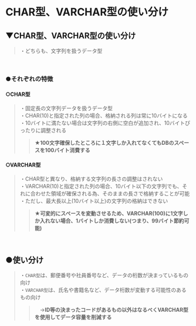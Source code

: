 # CHAR型、VARCHAR型の使い分け

## ▼CHAR型、VARCHAR型の使い分け
>・どちらも、文字列を扱うデータ型<br>
<br>

### ●それぞれの特徴
#### ○CHAR型
>・固定長の文字列データを扱うデータ型<br>
>・CHAR(10)と指定された列の場合、格納される列は常に10バイトになる<br>
>・10バイトに満たない場合は文字列の右側に空白が追加され、10バイトぴったりに調整される<br>
>>**★100文字確保したところに１文字しか入れてなくてもDBのスペースを100バイト消費する**<br>

#### ○VARCHAR型
>・CHAR型と異なり、格納する文字列の長さの調整はされない<br>
>・VARCHAR(10)と指定された列の場合、10バイト以下の文字列でも、それに合わせた領域が確保される為、そのままの長さで格納することが可能<br>
>・ただし、最大長以上(10バイト以上)の文字列の格納はできない<br>
>>**★可変的にスペースを変動させるため、VARCHAR(100)に1文字しか入れない場合、1バイトしか消費しない(つまり、99バイト節約可能)**<br>
<br>

## ●使い分け
>・`CHAR型`は、郵便番号や社員番号など、データの桁数が決まっているもの向け<br>
>・`VARCHAR型`は、氏名や書籍名など、データ桁数が変動する可能性のあるもの向け<br>
>>　→**ID等の決まったコードがあるもの以外はなるべくVARCHAR型を使用してデータ容量を削減する**
<br>
